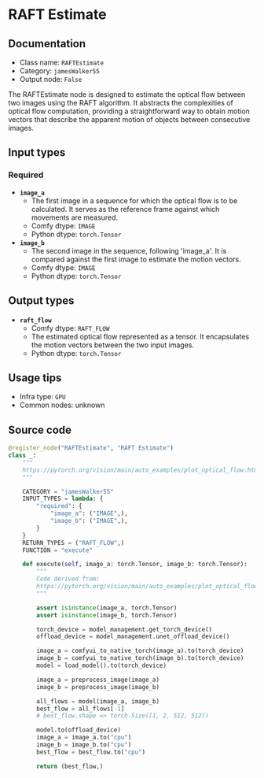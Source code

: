 # RAFT Estimate
## Documentation
- Class name: `RAFTEstimate`
- Category: `jamesWalker55`
- Output node: `False`

The RAFTEstimate node is designed to estimate the optical flow between two images using the RAFT algorithm. It abstracts the complexities of optical flow computation, providing a straightforward way to obtain motion vectors that describe the apparent motion of objects between consecutive images.
## Input types
### Required
- **`image_a`**
    - The first image in a sequence for which the optical flow is to be calculated. It serves as the reference frame against which movements are measured.
    - Comfy dtype: `IMAGE`
    - Python dtype: `torch.Tensor`
- **`image_b`**
    - The second image in the sequence, following 'image_a'. It is compared against the first image to estimate the motion vectors.
    - Comfy dtype: `IMAGE`
    - Python dtype: `torch.Tensor`
## Output types
- **`raft_flow`**
    - Comfy dtype: `RAFT_FLOW`
    - The estimated optical flow represented as a tensor. It encapsulates the motion vectors between the two input images.
    - Python dtype: `torch.Tensor`
## Usage tips
- Infra type: `GPU`
- Common nodes: unknown


## Source code
```python
@register_node("RAFTEstimate", "RAFT Estimate")
class _:
    """
    https://pytorch.org/vision/main/auto_examples/plot_optical_flow.html
    """

    CATEGORY = "jamesWalker55"
    INPUT_TYPES = lambda: {
        "required": {
            "image_a": ("IMAGE",),
            "image_b": ("IMAGE",),
        }
    }
    RETURN_TYPES = ("RAFT_FLOW",)
    FUNCTION = "execute"

    def execute(self, image_a: torch.Tensor, image_b: torch.Tensor):
        """
        Code derived from:
        https://pytorch.org/vision/main/auto_examples/plot_optical_flow.html
        """

        assert isinstance(image_a, torch.Tensor)
        assert isinstance(image_b, torch.Tensor)

        torch_device = model_management.get_torch_device()
        offload_device = model_management.unet_offload_device()

        image_a = comfyui_to_native_torch(image_a).to(torch_device)
        image_b = comfyui_to_native_torch(image_b).to(torch_device)
        model = load_model().to(torch_device)

        image_a = preprocess_image(image_a)
        image_b = preprocess_image(image_b)

        all_flows = model(image_a, image_b)
        best_flow = all_flows[-1]
        # best_flow.shape => torch.Size([1, 2, 512, 512])

        model.to(offload_device)
        image_a = image_a.to("cpu")
        image_b = image_b.to("cpu")
        best_flow = best_flow.to("cpu")

        return (best_flow,)

```
